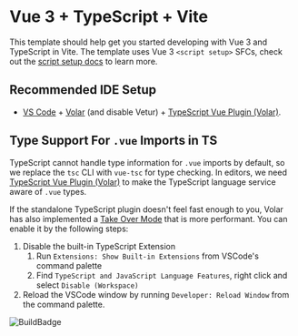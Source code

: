 # Vue 3 + TypeScript + Vite

This template should help get you started developing with Vue 3 and TypeScript in Vite. The template uses Vue 3 `<script setup>` SFCs, check out the [script setup docs](https://v3.vuejs.org/api/sfc-script-setup.html#sfc-script-setup) to learn more.

## Recommended IDE Setup

- [VS Code](https://code.visualstudio.com/) + [Volar](https://marketplace.visualstudio.com/items?itemName=Vue.volar) (and disable Vetur) + [TypeScript Vue Plugin (Volar)](https://marketplace.visualstudio.com/items?itemName=Vue.vscode-typescript-vue-plugin).

## Type Support For `.vue` Imports in TS

TypeScript cannot handle type information for `.vue` imports by default, so we replace the `tsc` CLI with `vue-tsc` for type checking. In editors, we need [TypeScript Vue Plugin (Volar)](https://marketplace.visualstudio.com/items?itemName=Vue.vscode-typescript-vue-plugin) to make the TypeScript language service aware of `.vue` types.

If the standalone TypeScript plugin doesn't feel fast enough to you, Volar has also implemented a [Take Over Mode](https://github.com/johnsoncodehk/volar/discussions/471#discussioncomment-1361669) that is more performant. You can enable it by the following steps:

1. Disable the built-in TypeScript Extension
   1. Run `Extensions: Show Built-in Extensions` from VSCode's command palette
   2. Find `TypeScript and JavaScript Language Features`, right click and select `Disable (Workspace)`
2. Reload the VSCode window by running `Developer: Reload Window` from the command palette.

![BuildBadge](https://codebuild.us-east-1.amazonaws.com/badges?uuid=eyJlbmNyeXB0ZWREYXRhIjoiSFlsNytjbWE5bGdKWEIrQzN6MmljdmtiV3RVVFdKVTZsUnlxY2toZlI4NXBEc2lVbTZadEdLeldZRXg5bnc3d2JUR0piSEN0bWpmdmV2NXEvMzZCblBvPSIsIml2UGFyYW1ldGVyU3BlYyI6InF5bGI2VkdVbTJwd001U2kiLCJtYXRlcmlhbFNldFNlcmlhbCI6MX0%3D&branch=main)